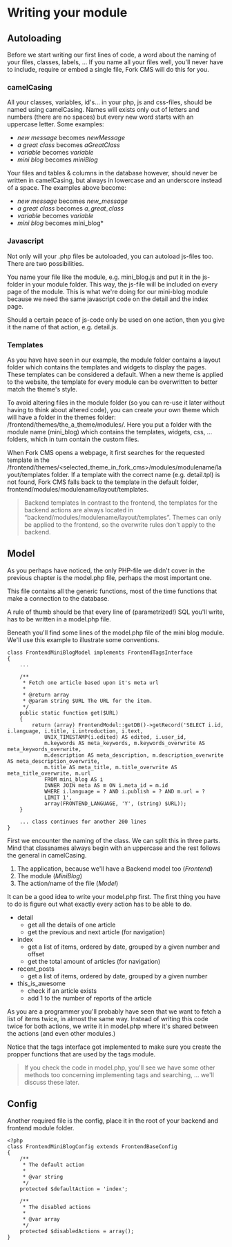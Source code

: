 # Writing your module

## Autoloading

Before we start writing our first lines of code, a word about the naming of your files, classes, labels, ... If you name all your files well, you'll never have to include, require or embed a single file, Fork CMS will do this for you.

### camelCasing

All your classes, variables, id's... in your php, js and css-files, should be named using camelCasing. Names will exists only out of letters and numbers (there are no spaces) but every new word starts with an uppercase letter. Some examples:

* *new message* becomes *newMessage*
* *a great class* becomes *aGreatClass*
* *variable* becomes *variable*
* *mini blog* becomes *miniBlog*

Your files and tables & columns in the database however, should never be written in camelCasing, but always in lowercase and an underscore instead of a space. The examples above become:

* *new message* becomes *new_message*
* *a great class* becomes *a_great_class*
* *variable* becomes *variable*
* *mini blog* becomes mini_blog*

### Javascript

Not only will your .php files be autoloaded, you can autoload js-files too. There are two possibilities.

You name your file like the module, e.g. mini_blog.js and put it in the js-folder in your module folder. This way, the js-file will be included on every page of the module. This is what we're doing for our mini-blog module because we need the same javascript code on the detail and the index page.

Should a certain peace of js-code only be used on one action, then you give it the name of that action, e.g. detail.js.

### Templates

As you have have seen in our example, the module folder contains a layout folder which contains the templates and widgets to display the pages. These templates can be considered a default. When a new theme is applied to the website, the template for every module can be overwritten to better match the theme's style.

To avoid altering files in the module folder (so you can re-use it later without having to think about altered code), you can create your own theme which will have a folder in the themes folder: /frontend/themes/the_a_theme/modules/. Here you put a folder with the module name (mini_blog) which contains the templates, widgets, css, ... folders, which in turn contain the custom files.

When Fork CMS opens a webpage, it first searches for the requested template in the /frontend/themes/<selected_theme_in_fork_cms>/modules/modulename/layout/templates folder. If a template with the correct name (e.g. detail.tpl) is not found, Fork CMS falls back to the template in the default folder, frontend/modules/modulename/layout/templates.

> Backend templates
> In contrast to the frontend, the templates for the backend actions are always located in “backend/modules/modulename/layout/templates”. Themes can only be applied to the frontend, so the overwrite rules don't apply to the backend.

## Model

As you perhaps have noticed, the only PHP-file we didn't cover in the previous chapter is the model.php file, perhaps the most important one.

This file contains all the generic functions, most of the time functions that make a connection to the database.

A rule of thumb should be that every line of (parametrized!) SQL you'll write, has to be written in a model.php file.

Beneath you'll find some lines of the model.php file of the mini blog module. We'll use this example to illustrate some conventions.

```
class FrontendMiniBlogModel implements FrontendTagsInterface
{
    ...

    /**
     * Fetch one article based upon it's meta url
     *
     * @return array
     * @param string $URL The URL for the item.
     */
    public static function get($URL)
    {
        return (array) FrontendModel::getDB()->getRecord('SELECT i.id, i.language, i.title, i.introduction, i.text,
            UNIX_TIMESTAMP(i.edited) AS edited, i.user_id,
            m.keywords AS meta_keywords, m.keywords_overwrite AS meta_keywords_overwrite,
            m.description AS meta_description, m.description_overwrite AS meta_description_overwrite,
            m.title AS meta_title, m.title_overwrite AS meta_title_overwrite, m.url
            FROM mini_blog AS i
            INNER JOIN meta AS m ON i.meta_id = m.id
            WHERE i.language = ? AND i.publish = ? AND m.url = ?
            LIMIT 1',
            array(FRONTEND_LANGUAGE, 'Y', (string) $URL));
    }

    ... class continues for another 200 lines
}
```

First we encounter the naming of the class. We can split this in three parts. Mind that classnames always begin with an uppercase and the rest follows the general in camelCasing.

1. The application, because we'll have a Backend model too (*Frontend*)
2. The module (*MiniBlog*)
3. The action/name of the file (*Model*)

It can be a good idea to write your model.php first. The first thing you have to do is figure out what exactly every action has to be able to do.

* detail
	* get all the details of one article
	* get the previous and next article (for navigation)
* index
	* get a list of items, ordered by date, grouped by a given number and offset
	* get the total amount of articles (for navigation)
* recent_posts
	* get a list of items, ordered by date, grouped by a given number
* this_is_awesome
	* check if an article exists
	* add 1 to the number of reports of the article

As you are a programmer you'll probably have seen that we want to fetch a list of items twice, in almost the same way. Instead of writing this code twice for both actions, we write it in model.php where it's shared between the actions (and even other modules.)

Notice that the tags interface got implemented to make sure you create the propper functions that are used by the tags module.

> If you check the code in model.php, you'll see we have some other methods too concerning implementing tags and searching, ... we'll discuss these later.

## Config

Another required file is the config, place it in the root of your backend and frontend module folder.

```
<?php
class FrontendMiniBlogConfig extends FrontendBaseConfig
{
	/**
	 * The default action
	 *
	 * @var	string
	 */
	protected $defaultAction = 'index';

	/**
	 * The disabled actions
	 *
	 * @var	array
	 */
	protected $disabledActions = array();
}
```